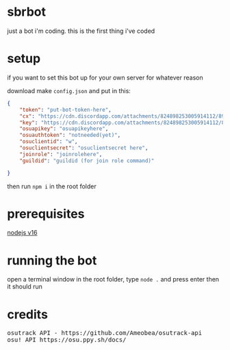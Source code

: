 # sbrbot
just a bot i'm coding. this is the first thing i've coded

# setup
if you want to set this bot up for your own server for whatever reason

download
make `config.json` and put in this:
```json
{
	"token": "put-bot-token-here",
	"cx": "https://cdn.discordapp.com/attachments/824898253005914112/892674375646584862/HowTo.mp4",
	"key": "https://cdn.discordapp.com/attachments/824898253005914112/892674375646584862/HowTo.mp4",
	"osuapikey": "osuapikeyhere", 
	"osuauthtoken": "notneeded(yet)",
	"osuclientid": "w",
	"osuclientsecret": "osuclientsecret here",
	"joinrole": "joinrolehere",
	"guildid": "guildid (for join role command)"

}
```
then run `npm i` in the root folder

# prerequisites
[nodejs v16](https://nodejs.org/en/download/)

# running the bot
open a terminal window in the root folder, type `node .` and press enter then it should run

# credits
<pre>
osutrack API - https://github.com/Ameobea/osutrack-api
osu! API https://osu.ppy.sh/docs/
</pre>
